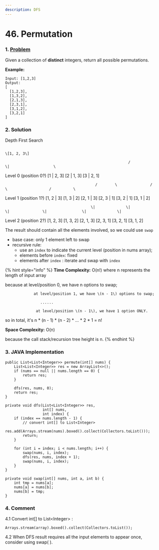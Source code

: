 ```yaml
---
description: DFS
---
```


# 46. Permutation

### 1. [Problem](https://leetcode.com/problems/permutations/)

Given a collection of **distinct** integers, return all possible permutations.

**Example:**

```text
Input: [1,2,3]
Output:
[
  [1,2,3],
  [1,3,2],
  [2,1,3],
  [2,3,1],
  [3,1,2],
  [3,2,1]
]
```

### 2. Solution

Depth First Search

                                                                             \[1, 2, 3\]

                                                            /                   \|                    \

Level 0 \(position 0?\)      \[1 \| 2, 3\]             \[2 \| 1, 3\]           \[3 \| 2, 1\]

                                             /        \               /       \                   /          \

Level 1 \(position 1?\) \[1, 2 \| 3\] \[1, 3 \| 2\] \[2, 1 \| 3\] \[2, 3 \| 1\]   \[3, 2 \| 1\] \[3, 1 \| 2\]

                                           \|              \|            \|               \|                \|              \|    

Level 2 \(position 2?\) \[1, 2, 3\]  \[1, 3, 2\]   \[2, 1, 3\]   \[2, 3, 1\]     \[3, 2, 1\]   \[3, 1, 2\]

The result should contain all the elements involved, so we could use `swap` 

* base case: only 1 element left to swap
* recursive rule: 
  * use an `index` to indicate the current level \(position in nums array\);
  * elements before `index`: fixed
  * elements after `index` : iterate and swap with `index`

{% hint style="info" %}
**Time Complexity:** O\(n!\) where n represents the length of input array

because at level/position 0, we have n options to swap;

                 at level/position 1, we have \(n - 1\) options to swap;

                    ......

                  at level/position \(n - 1\), we have 1 option ONLY.

so in total, it's n \* \(n - 1\) \* \(n - 2\) \* ... \* 2 \* 1 = n!

**Space Complexity:** O\(n\) 

because the call stack/recursion tree height is n.
{% endhint %}

### 3. JAVA Implementation

```text
public List<List<Integer>> permute(int[] nums) {
    List<List<Integer>> res = new ArrayList<>();
    if (nums == null || nums.length == 0) {
        return res;
    }
    
    dfs(res, nums, 0);
    return res;
}

private void dfs(List<List<Integer>> res, 
                 int[] nums, 
                 int index) {
    if (index == nums.length - 1) {
        // convert int[] to List<Integer>
        res.add(Arrays.stream(nums).boxed().collect(Collectors.toList()));
        return;
    }
    
    for (int i = index; i < nums.length; i++) {
        swap(nums, i, index);
        dfs(res, nums, index + 1);
        swap(nums, i, index);
    }
}

private void swap(int[] nums, int a, int b) {
    int tmp = nums[a];
    nums[a] = nums[b];
    nums[b] = tmp;
}
```

### 4. Comment

4.1 Convert int\[\] to List&lt;Integer&gt; :

`Arrays.stream(array).boxed().collect(Collectors.toList());`

4.2 When DFS result requires all the input elements to appear once, consider using swap\( \).



